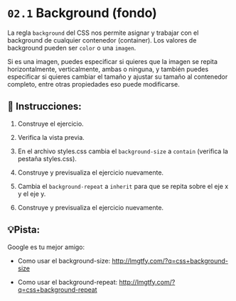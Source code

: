 # `02.1` Background (fondo)

La regla `background` del CSS nos permite asignar y trabajar con el background de cualquier contenedor (container). Los valores de background pueden ser `color` o una `imagen`.

Si es una imagen, puedes especificar si quieres que la imagen se repita horizontalmente, verticalmente, ambas o ninguna, y también puedes especificar si quieres cambiar el tamaño y ajustar su tamaño al contenedor completo, entre otras propiedades eso puede modificarse.

## 📝 Instrucciones:

1. Construye el ejercicio.

2. Verifica la vista previa.

3. En el archivo styles.css cambia el `background-size` a `contain` (verifica la pestaña styles.css).

4. Construye y previsualiza el ejercicio nuevamente.

5. Cambia el `background-repeat` a `inherit`  para que se repita sobre el eje x y el eje y.

6. Construye y previsualiza el ejercicio nuevamente.

## 💡Pista:

Google es tu mejor amigo:

- Como usar el background-size: http://lmgtfy.com/?q=css+background-size

- Como usar el background-repeat: http://lmgtfy.com/?q=css+background-repeat
